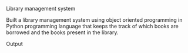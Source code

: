 Library management system 

Built a library management system using object oriented programming in Python programming language that keeps the track of which books are borrowed and the books present in the library. 

Output
